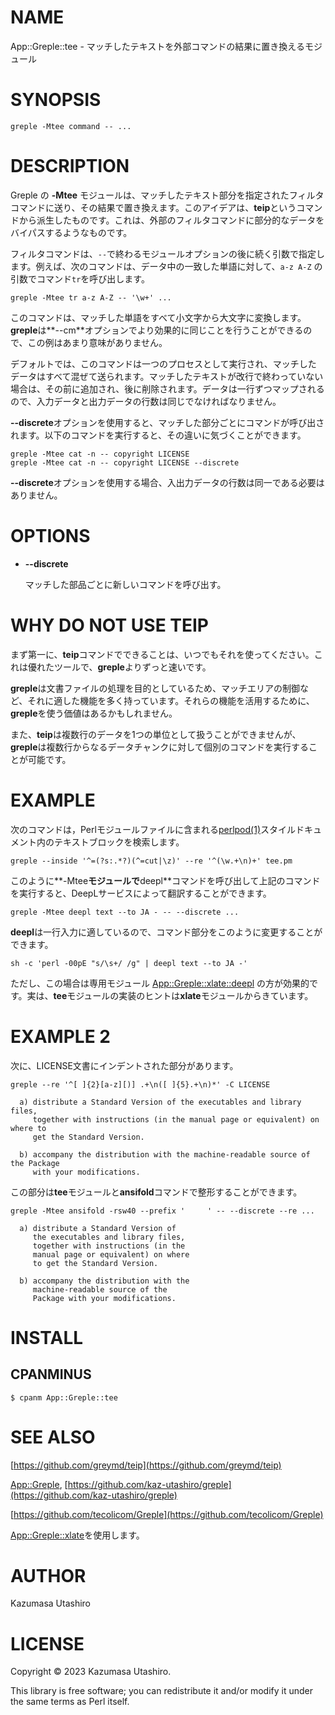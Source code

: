 # NAME

App::Greple::tee - マッチしたテキストを外部コマンドの結果に置き換えるモジュール

# SYNOPSIS

    greple -Mtee command -- ...

# DESCRIPTION

Greple の **-Mtee** モジュールは、マッチしたテキスト部分を指定されたフィルタコマンドに送り、その結果で置き換えます。このアイデアは、**teip**というコマンドから派生したものです。これは、外部のフィルタコマンドに部分的なデータをバイパスするようなものです。

フィルタコマンドは、`--`で終わるモジュールオプションの後に続く引数で指定します。例えば、次のコマンドは、データ中の一致した単語に対して、`a-z A-Z` の引数でコマンド`tr`を呼び出します。

    greple -Mtee tr a-z A-Z -- '\w+' ...

このコマンドは、マッチした単語をすべて小文字から大文字に変換します。**greple**は**--cm**オプションでより効果的に同じことを行うことができるので、この例はあまり意味がありません。

デフォルトでは、このコマンドは一つのプロセスとして実行され、マッチした データはすべて混ぜて送られます。マッチしたテキストが改行で終わっていない場合は、その前に追加され、後に削除されます。データは一行ずつマップされるので、入力データと出力データの行数は同じでなければなりません。

**--discrete**オプションを使用すると、マッチした部分ごとにコマンドが呼び出されます。以下のコマンドを実行すると、その違いに気づくことができます。

    greple -Mtee cat -n -- copyright LICENSE
    greple -Mtee cat -n -- copyright LICENSE --discrete

**--discrete**オプションを使用する場合、入出力データの行数は同一である必要はありません。

# OPTIONS

- **--discrete**

    マッチした部品ごとに新しいコマンドを呼び出す。

# WHY DO NOT USE TEIP

まず第一に、**teip**コマンドでできることは、いつでもそれを使ってください。これは優れたツールで、**greple**よりずっと速いです。

**greple**は文書ファイルの処理を目的としているため、マッチエリアの制御など、それに適した機能を多く持っています。それらの機能を活用するために、**greple**を使う価値はあるかもしれません。

また、**teip**は複数行のデータを1つの単位として扱うことができませんが、**greple**は複数行からなるデータチャンクに対して個別のコマンドを実行することが可能です。

# EXAMPLE

次のコマンドは，Perlモジュールファイルに含まれる[perlpod(1)](http://man.he.net/man1/perlpod)スタイルドキュメント内のテキストブロックを検索します。

    greple --inside '^=(?s:.*?)(^=cut|\z)' --re '^(\w.+\n)+' tee.pm

このように**-Mtee**モジュールで**deepl**コマンドを呼び出して上記のコマンドを実行すると、DeepLサービスによって翻訳することができます。

    greple -Mtee deepl text --to JA - -- --discrete ...

**deepl**は一行入力に適しているので、コマンド部分をこのように変更することができます。

    sh -c 'perl -00pE "s/\s+/ /g" | deepl text --to JA -'

ただし、この場合は専用モジュール [App::Greple::xlate::deepl](https://metacpan.org/pod/App%3A%3AGreple%3A%3Axlate%3A%3Adeepl) の方が効果的です。実は、**tee**モジュールの実装のヒントは**xlate**モジュールからきています。

# EXAMPLE 2

次に、LICENSE文書にインデントされた部分があります。

    greple --re '^[ ]{2}[a-z][)] .+\n([ ]{5}.+\n)*' -C LICENSE

      a) distribute a Standard Version of the executables and library files,
         together with instructions (in the manual page or equivalent) on where to
         get the Standard Version.
    
      b) accompany the distribution with the machine-readable source of the Package
         with your modifications.
    

この部分は**tee**モジュールと**ansifold**コマンドで整形することができます。

    greple -Mtee ansifold -rsw40 --prefix '     ' -- --discrete --re ...

      a) distribute a Standard Version of
         the executables and library files,
         together with instructions (in the
         manual page or equivalent) on where
         to get the Standard Version.
    
      b) accompany the distribution with the
         machine-readable source of the
         Package with your modifications.
    

# INSTALL

## CPANMINUS

    $ cpanm App::Greple::tee

# SEE ALSO

[https://github.com/greymd/teip](https://github.com/greymd/teip)

[App::Greple](https://metacpan.org/pod/App%3A%3AGreple), [https://github.com/kaz-utashiro/greple](https://github.com/kaz-utashiro/greple)

[https://github.com/tecolicom/Greple](https://github.com/tecolicom/Greple)

[App::Greple::xlate](https://metacpan.org/pod/App%3A%3AGreple%3A%3Axlate)を使用します。

# AUTHOR

Kazumasa Utashiro

# LICENSE

Copyright © 2023 Kazumasa Utashiro.

This library is free software; you can redistribute it and/or modify
it under the same terms as Perl itself.
